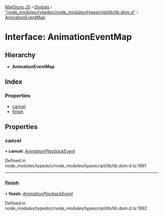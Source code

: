[MailSlurp JS](../README.md) › [Globals](../globals.md) › ["node_modules/typedoc/node_modules/typescript/lib/lib.dom.d"](../modules/_node_modules_typedoc_node_modules_typescript_lib_lib_dom_d_.md) › [AnimationEventMap](_node_modules_typedoc_node_modules_typescript_lib_lib_dom_d_.animationeventmap.md)

# Interface: AnimationEventMap

## Hierarchy

* **AnimationEventMap**

## Index

### Properties

* [cancel](_node_modules_typedoc_node_modules_typescript_lib_lib_dom_d_.animationeventmap.md#cancel)
* [finish](_node_modules_typedoc_node_modules_typescript_lib_lib_dom_d_.animationeventmap.md#finish)

## Properties

###  cancel

• **cancel**: *[AnimationPlaybackEvent](_node_modules_typedoc_node_modules_typescript_lib_lib_dom_d_.animationplaybackevent.md)*

Defined in node_modules/typedoc/node_modules/typescript/lib/lib.dom.d.ts:1991

___

###  finish

• **finish**: *[AnimationPlaybackEvent](_node_modules_typedoc_node_modules_typescript_lib_lib_dom_d_.animationplaybackevent.md)*

Defined in node_modules/typedoc/node_modules/typescript/lib/lib.dom.d.ts:1992
